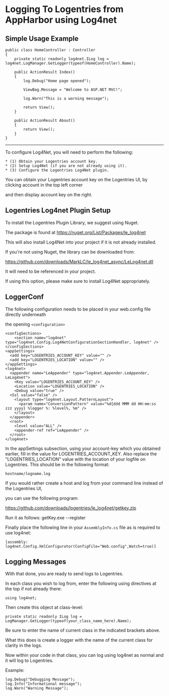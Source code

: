 Logging To Logentries from AppHarbor using Log4net
========================================================

Simple Usage Example
----------------------


    public class HomeController : Controller
    {
        private static readonly log4net.ILog log = log4net.LogManager.GetLogger(typeof(HomeController).Name);
        
        public ActionResult Index()
        {
            log.Debug("Home page opened");
            
            ViewBag.Message = "Welcome to ASP.NET MVC!";
            
            log.Warn("This is a warning message");
            
            return View();
        }

        public ActionResult About()
        {
            return View();
        }
    }
    
------------------------

To configure Log4Net, you will need to perform the following:

    * (1) Obtain your Logentries account key.
    * (2) Setup Log4Net (if you are not already using it).
    * (3) Configure the Logentries Log4Net plugin.

You can obtain your Logentries account key on the Logentries UI, by clicking account in the top left corner

and then display account key on the right.

Logentries Log4net Plugin Setup
--------------------------------

To install the Logentries Plugin Library, we suggest using Nuget.

The package is found at https://nuget.org/List/Packages/le_log4net

This will also install Log4Net into your project if it is not already installed.

If you're not using Nuget, the library can be downloaded from:

https://github.com/downloads/MarkLC/le_log4net_async/LeLog4net.dll

It will need to be referenced in your project.

If using this option, please make sure to install Log4Net appropriately. 

LoggerConf
------------------

The following configuration needs to be placed in your web.config file directly underneath

the opening  `<configuration>`
 
    <configSections>
        <section name="log4net" type="log4net.Config.Log4NetConfigurationSectionHandler, log4net" />
    </configSections>
    <appSettings>
      <add key="LOGENTRIES_ACCOUNT_KEY" value="" />
      <add key="LOGENTRIES_LOCATION" value="" />
    </appSettings>
    <log4net>
      <appender name="LeAppender" type="log4net.Appender.LeAppender, LeLog4net">
        <Key value="LOGENTRIES_ACCOUNT_KEY" />
        <Location value="LOGENTRIES_LOCATION" />
        <Debug value="true" />
	  <Ssl value="false" />
        <layout type="log4net.Layout.PatternLayout">
          <param name="ConversionPattern" value="%d{ddd MMM dd HH:mm:ss zzz yyyy} %logger %: %level%, %m" />
        </layout>
      </appender>
      <root>
        <level value="ALL" />
        <appender-ref ref="LeAppender" />
      </root>
    </log4net>

In the appSettings subsection, using your account-key which you obtained earlier, fill in the value for LOGENTRIES_ACCOUNT_KEY. Also replace the "LOGENTRIES_LOCATION" value with the location of your logfile on Logentries. This should be in the following format:

    hostname/logname.log    

If you would rather create a host and log from your command line instead of the Logentries UI,

you can use the following program: 

https://github.com/downloads/logentries/le_log4net/getkey.zip

Run it as follows:   getKey.exe --register

Finally place the following line in your `AssemblyInfo.cs` file as is required to use log4net:

    [assembly: log4net.Config.XmlConfigurator(ConfigFile="Web.config",Watch=true)]


Logging Messages
----------------

With that done, you are ready to send logs to Logentries.

In each class you wish to log from, enter the following using directives at the top if not already there:

    using log4net;

Then create this object at class-level:

    private static readonly ILog log = LogManager.GetLogger(typeof(your_class_name_here).Name);

Be sure to enter the name of current class in the indicated brackets above.

What this does is create a logger with the name of the current class for
clarity in the logs.

Now within your code in that class, you can log using log4net as normal and it
will log to Logentries.

Example:

    log.Debug("Debugging Message");
    log.Info("Informational message");
    log.Warn("Warning Message");
